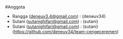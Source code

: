 #Anggota

- Rangga (deneuv3.4@gmail.com) : (deneuv34)
- Sutani (sutanighifari@gmail.com) : (sutani)
- Sutani (sutanighifari@gmail.com) : (sutani)
 (https://github.com/deneuv34/team-cengeceremen)
